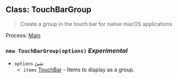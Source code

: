 ## Class: TouchBarGroup

> Create a group in the touch bar for native macOS applications

Process: [Main](../tutorial/quick-start.md#main-process)

### `new TouchBarGroup(options)` *Experimental*

* `options` شئ 
  * `items` [TouchBar](touch-bar.md) - Items to display as a group.